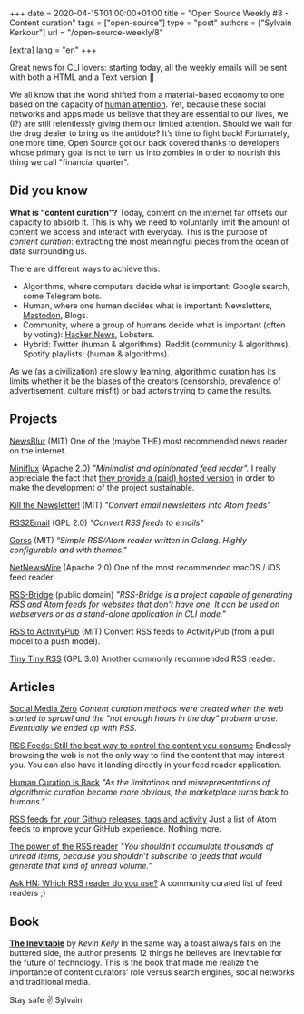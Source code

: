 +++
date = 2020-04-15T01:00:00+01:00
title = "Open Source Weekly #8 - Content curation"
tags = ["open-source"]
type = "post"
authors = ["Sylvain Kerkour"]
url = "/open-source-weekly/8"


[extra]
lang = "en"
+++

<!--
Saving time and mental health with open source content curation

Quit your social media addiction with open source content curation

Saving your time and your mental health with Open Source content curation

Taking back control of your time with RSS and emails


Quit your social media addiction with #OpenSource content curation

The 8th issue of my letter is out: 📖 https://opensourceweekly.org/issues/8

We are talking about saving your time 🕒 and your mental health 🤪 thanks to open source (@newsblur,@netnewswire, @kevin2kelly & more)

#Linux #Tech
-->

Great news for CLI lovers: starting today, all the weekly emails will be sent with both a HTML and
a Text version 🎉

We all know that the world shifted from a material-based economy to
one based on the capacity of [human attention](https://en.wikipedia.org/wiki/Attention_economy).
Yet, because these social networks and apps made us believe that they are essential
to our lives, we (I?) are still relentlessly giving them our limited attention.
Should we wait for the drug dealer to bring us the antidote?
It’s time to fight back! Fortunately, one more time, Open Source got our back covered thanks to
developers whose primary goal is not to turn us into zombies in order to nourish this thing we call
"financial quarter".



## Did you know

**What is "content curation"?**
Today, content on the internet far offsets our capacity to absorb it. This is why we need to voluntarily limit the amount of content we access and interact with everyday. This is the purpose of *content curation*: extracting the most meaningful pieces from the ocean of data surrounding us.

There are different ways to achieve this:
* Algorithms, where computers decide what is important: Google search, some Telegram bots.
* Human, where one human decides what is important: Newsletters, [Mastodon](https://joinmastodon.org/), Blogs.
* Community, where a group of humans decide what is important (often by voting): [Hacker News](https://news.ycombinator.com/), Lobsters.
* Hybrid: Twitter (human & algorithms), Reddit (community & algorithms), Spotify playlists: (human & algorithms).


As we (as a civilization) are slowly learning, algorithmic curation has its limits whether it be the biases of the creators (censorship, prevalence of advertisement, culture misfit) or bad actors trying to game the results.

## Projects

[NewsBlur](https://github.com/samuelclay/NewsBlur) (MIT)
One of the (maybe THE) most recommended news reader on the internet.



[Miniflux](https://github.com/miniflux/miniflux) (Apache 2.0)
*"Minimalist and opinionated feed reader".*
I really appreciate the fact that [they provide a (paid) hosted version](https://miniflux.app/hosting.html) in order to make the development of the project sustainable.



[Kill the Newsletter!](https://github.com/leafac/www.kill-the-newsletter.com) (MIT)
*"Convert email newsletters into Atom feeds"*



[RSS2Email](https://github.com/skx/rss2email) (GPL 2.0)
*"Convert RSS feeds to emails"*



[Gorss](https://github.com/Lallassu/gorss) (MIT)
*"Simple RSS/Atom reader written in Golang. Highly configurable and with themes."*



[NetNewsWire](https://github.com/Ranchero-Software/NetNewsWire) (Apache 2.0)
One of the most recommended macOS / iOS feed reader.



[RSS-Bridge](https://github.com/RSS-Bridge/rss-bridge) (public domain)
*"RSS-Bridge is a project capable of generating RSS and Atom feeds for websites that don't have one. It can be used on webservers or as a stand-alone application in CLI mode."*



[RSS to ActivityPub](https://github.com/dariusk/rss-to-activitypub) (MIT)
Convert RSS feeds to ActivityPub (from a pull model to a push model).



[Tiny Tiny RSS](https://git.tt-rss.org/fox/tt-rss) (GPL 3.0)
Another commonly recommended RSS reader.




## Articles

[Social Media Zero](https://leejo.github.io/2017/09/27/social_media_zero)
*Content curation methods were created when the web started to sprawl and the "not enough hours in the day" problem arose. Eventually we ended up with RSS.*



[RSS Feeds: Still the best way to control the content you consume](https://blog.pranay01.com/tools/rss-feeds-content-community/)
Endlessly browsing the web is not the only way to find the content that may interest you. You can also have it landing directly in your feed reader application.



[Human Curation Is Back](https://mondaynote.com/human-curation-is-back-f32bc0ccc2aa)
*"As the limitations and misrepresentations of algorithmic curation become more obvious, the marketplace turns back to humans."*



[RSS feeds for your Github releases, tags and activity](https://www.ronaldsvilcins.com/2020/03/26/rss-feeds-for-your-github-releases-tags-and-activity/)
Just a list of Atom feeds to improve your GitHub experience. Nothing more.



[The power of the RSS reader](https://marco.org/2013/03/26/power-of-rss)
*"You shouldn’t accumulate thousands of unread items, because you shouldn’t subscribe to feeds that would generate that kind of unread volume."*



[Ask HN: Which RSS reader do you use?](https://news.ycombinator.com/item?id=19909102)
A community curated list of feed readers ;)




## Book

**[The Inevitable](https://en.wikipedia.org/wiki/The_Inevitable_(book))** by *Kevin Kelly*
In the same way a toast always falls on the buttered side, the author presents 12 things he believes are inevitable for the future of technology.
This is the book that made me realize the importance of content curators’ role versus search engines, social networks and traditional media.



Stay safe ✌️
Sylvain
